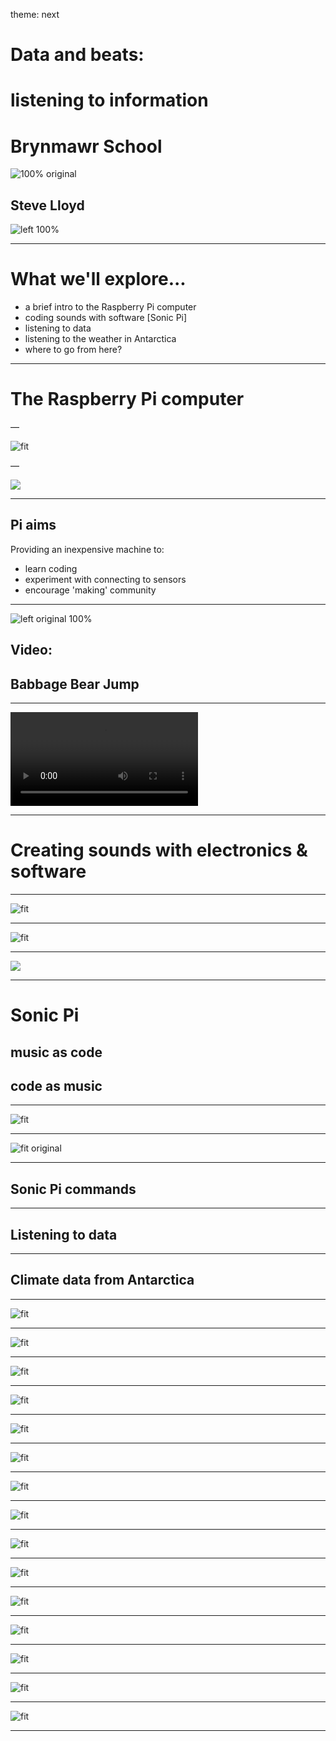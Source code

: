 theme: next
# Data and beats: 
# listening to information
# Brynmawr School




![100% original](https://i.creativecommons.org/l/by-sa/4.0/88x31.png)

## Steve Lloyd

![left 100%](img/STEM.png)

---

# What we'll explore...

- a brief intro to the Raspberry Pi computer
- coding sounds with software [Sonic Pi]
- listening to data
- listening to the weather in Antarctica
- where to go from here?

--- 

# The Raspberry Pi computer

—

![fit](img/lizandebon.jpg)

—

![](img/map.png)

---

## Pi aims

Providing an inexpensive machine to:

- learn coding
- experiment with connecting to sensors
- encourage 'making' community

---

![left original 100%](img/babbage-balloon.png)
## Video:
## Babbage Bear Jump

---

![](video/Babbage%20Jump-I41ooQQ_RIw.mp4)

---

# Creating sounds with electronics & software

---

![fit](img/delia.png)

---

![fit](img/moog.jpg)

---

![](img/Fairlight_green_screen.jpg)

---

# Sonic Pi
## music as code
## code as music

---

![fit](img/months.png)

---

![fit original](img/sonicpi-web.png)

---

## Sonic Pi commands

---

## Listening to data

---

## Climate data from Antarctica

---

![fit](img/antarctica.png)

---

![fit](img/Image008.jpg)

---

![fit](img/Image009.jpg)

---

![fit](img/iceshelf.png)

---

![fit](img/Image015.jpg)

---

![fit](img/Image016.jpg)

---

![fit](img/Image035.jpg)

---

![fit](img/Image055.jpg)

---

![fit](img/Image056.jpg)

---

![fit](img/Image070.jpg)

---

![fit](img/Image049.jpg)

---

![fit](img/raw%20halley%20data.png)

---

![fit](img/processed-data.png)

---

![fit](img/people.png)

---

![fit](img/penguins.png)

---

